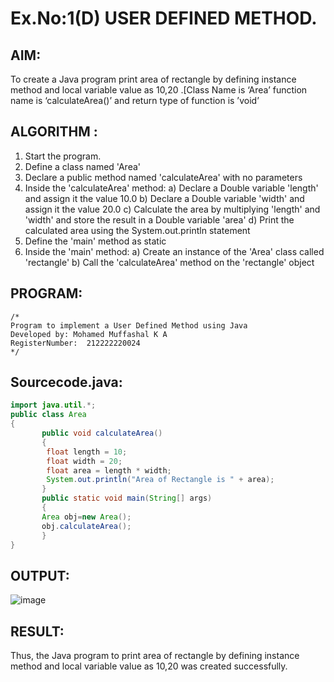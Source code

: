# Ex.No:1(D) USER DEFINED METHOD.

## AIM:
To create a Java program print area of rectangle by defining instance method and local variable value as 10,20 .[Class Name is ‘Area’ function name is ‘calculateArea()’ and return type of function is ’void’

## ALGORITHM :
1.	Start the program.
2.	Define a class named 'Area'
3.	Declare a public method named 'calculateArea' with no parameters
4.	Inside the 'calculateArea' method:
a)	Declare a Double variable 'length' and assign it the value 10.0
b)	Declare a Double variable 'width' and assign it the value 20.0
c)	Calculate the area by multiplying 'length' and 'width' and store the result in a Double variable 'area'
d)	Print the calculated area using the System.out.println statement
5.	Define the 'main' method as static
6.	Inside the 'main' method:
a)	Create an instance of the 'Area' class called 'rectangle'
b)	Call the 'calculateArea' method on the 'rectangle' object




## PROGRAM:
 ```
/*
Program to implement a User Defined Method using Java
Developed by: Mohamed Muffashal K A
RegisterNumber:  212222220024
*/
```

## Sourcecode.java:
```java
import java.util.*;
public class Area 
{
       public void calculateArea() 
       {
        float length = 10;
        float width = 20;
        float area = length * width;
        System.out.println("Area of Rectangle is " + area);
       }
       public static void main(String[] args) 
       {
       Area obj=new Area();
       obj.calculateArea();
       }
}
```
## OUTPUT:

![image](https://github.com/user-attachments/assets/b381fe96-a993-437d-9d4d-98d2cc383e19)


## RESULT:
Thus, the Java program to print area of rectangle by defining instance method and local variable value as 10,20 was created successfully.

